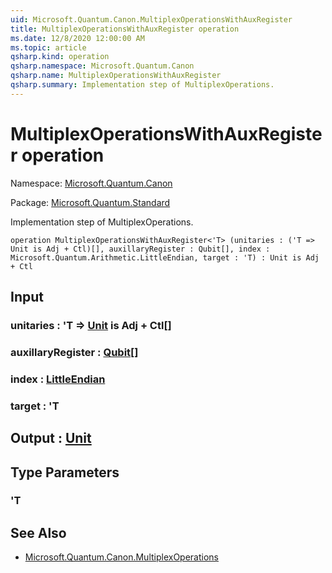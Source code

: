 ```yaml
---
uid: Microsoft.Quantum.Canon.MultiplexOperationsWithAuxRegister
title: MultiplexOperationsWithAuxRegister operation
ms.date: 12/8/2020 12:00:00 AM
ms.topic: article
qsharp.kind: operation
qsharp.namespace: Microsoft.Quantum.Canon
qsharp.name: MultiplexOperationsWithAuxRegister
qsharp.summary: Implementation step of MultiplexOperations.
---
```


# MultiplexOperationsWithAuxRegister operation

Namespace: [Microsoft.Quantum.Canon](xref:Microsoft.Quantum.Canon)

Package: [Microsoft.Quantum.Standard](https://nuget.org/packages/Microsoft.Quantum.Standard)


Implementation step of MultiplexOperations.

```qsharp
operation MultiplexOperationsWithAuxRegister<'T> (unitaries : ('T => Unit is Adj + Ctl)[], auxillaryRegister : Qubit[], index : Microsoft.Quantum.Arithmetic.LittleEndian, target : 'T) : Unit is Adj + Ctl
```


## Input

### unitaries : 'T => [Unit](xref:microsoft.quantum.lang-ref.unit)  is Adj + Ctl[]




### auxillaryRegister : [Qubit](xref:microsoft.quantum.lang-ref.qubit)[]




### index : [LittleEndian](xref:Microsoft.Quantum.Arithmetic.LittleEndian)




### target : 'T





## Output : [Unit](xref:microsoft.quantum.lang-ref.unit)



## Type Parameters

### 'T



## See Also

- [Microsoft.Quantum.Canon.MultiplexOperations](xref:Microsoft.Quantum.Canon.MultiplexOperations)